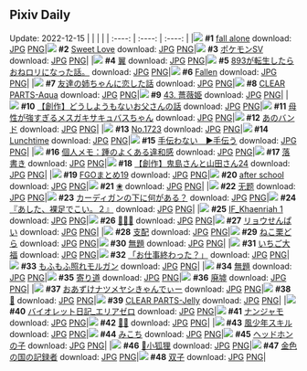 ## Pixiv Daily
Update: 2022-12-15
|      |      |      |
| :----: | :----: | :----: |
|![](https://pixiv.microyu.workers.dev/c/240x480/img-master/img/2022/12/13/00/00/15/103560506_p0_master1200.jpg) **#1** [fall alone](https://www.pixiv.net/artworks/103560506) download: [JPG](https://pixiv.microyu.workers.dev/img-original/img/2022/12/13/00/00/15/103560506_p0.jpg) [PNG](https://pixiv.microyu.workers.dev/img-original/img/2022/12/13/00/00/15/103560506_p0.png)|![](https://pixiv.microyu.workers.dev/c/240x480/img-master/img/2022/12/14/00/00/03/103584817_p0_master1200.jpg) **#2** [Sweet Love](https://www.pixiv.net/artworks/103584817) download: [JPG](https://pixiv.microyu.workers.dev/img-original/img/2022/12/14/00/00/03/103584817_p0.jpg) [PNG](https://pixiv.microyu.workers.dev/img-original/img/2022/12/14/00/00/03/103584817_p0.png)|![](https://pixiv.microyu.workers.dev/c/240x480/img-master/img/2022/12/13/06/00/08/103566087_p0_master1200.jpg) **#3** [ポケモンSV](https://www.pixiv.net/artworks/103566087) download: [JPG](https://pixiv.microyu.workers.dev/img-original/img/2022/12/13/06/00/08/103566087_p0.jpg) [PNG](https://pixiv.microyu.workers.dev/img-original/img/2022/12/13/06/00/08/103566087_p0.png)|
|![](https://pixiv.microyu.workers.dev/c/240x480/img-master/img/2022/12/13/07/30/02/103566946_p0_master1200.jpg) **#4** [翼](https://www.pixiv.net/artworks/103566946) download: [JPG](https://pixiv.microyu.workers.dev/img-original/img/2022/12/13/07/30/02/103566946_p0.jpg) [PNG](https://pixiv.microyu.workers.dev/img-original/img/2022/12/13/07/30/02/103566946_p0.png)|![](https://pixiv.microyu.workers.dev/c/240x480/img-master/img/2022/12/13/21/00/02/103579340_p0_master1200.jpg) **#5** [893が転生したらおねロリになった話。](https://www.pixiv.net/artworks/103579340) download: [JPG](https://pixiv.microyu.workers.dev/img-original/img/2022/12/13/21/00/02/103579340_p0.jpg) [PNG](https://pixiv.microyu.workers.dev/img-original/img/2022/12/13/21/00/02/103579340_p0.png)|![](https://pixiv.microyu.workers.dev/c/240x480/img-master/img/2022/12/13/14/10/10/103571687_p0_master1200.jpg) **#6** [Fallen](https://www.pixiv.net/artworks/103571687) download: [JPG](https://pixiv.microyu.workers.dev/img-original/img/2022/12/13/14/10/10/103571687_p0.jpg) [PNG](https://pixiv.microyu.workers.dev/img-original/img/2022/12/13/14/10/10/103571687_p0.png)|
|![](https://pixiv.microyu.workers.dev/c/240x480/img-master/img/2022/12/13/00/00/26/103560567_p0_master1200.jpg) **#7** [友達の姉ちゃんに恋した話](https://www.pixiv.net/artworks/103560567) download: [JPG](https://pixiv.microyu.workers.dev/img-original/img/2022/12/13/00/00/26/103560567_p0.jpg) [PNG](https://pixiv.microyu.workers.dev/img-original/img/2022/12/13/00/00/26/103560567_p0.png)|![](https://pixiv.microyu.workers.dev/c/240x480/img-master/img/2022/12/13/00/05/15/103560815_p0_master1200.jpg) **#8** [CLEAR PARTS-Aqua](https://www.pixiv.net/artworks/103560815) download: [JPG](https://pixiv.microyu.workers.dev/img-original/img/2022/12/13/00/05/15/103560815_p0.jpg) [PNG](https://pixiv.microyu.workers.dev/img-original/img/2022/12/13/00/05/15/103560815_p0.png)|![](https://pixiv.microyu.workers.dev/c/240x480/img-master/img/2022/12/13/00/00/19/103560543_p0_master1200.jpg) **#9** [43. 薔薇姫](https://www.pixiv.net/artworks/103560543) download: [JPG](https://pixiv.microyu.workers.dev/img-original/img/2022/12/13/00/00/19/103560543_p0.jpg) [PNG](https://pixiv.microyu.workers.dev/img-original/img/2022/12/13/00/00/19/103560543_p0.png)|
|![](https://pixiv.microyu.workers.dev/c/240x480/img-master/img/2022/12/13/18/55/48/103576279_p0_master1200.jpg) **#10** [【創作】どうしようもないお父さんの話](https://www.pixiv.net/artworks/103576279) download: [JPG](https://pixiv.microyu.workers.dev/img-original/img/2022/12/13/18/55/48/103576279_p0.jpg) [PNG](https://pixiv.microyu.workers.dev/img-original/img/2022/12/13/18/55/48/103576279_p0.png)|![](https://pixiv.microyu.workers.dev/c/240x480/img-master/img/2022/12/13/00/00/27/103560576_p0_master1200.jpg) **#11** [母性が強すぎるメスガキサキュバスちゃん](https://www.pixiv.net/artworks/103560576) download: [JPG](https://pixiv.microyu.workers.dev/img-original/img/2022/12/13/00/00/27/103560576_p0.jpg) [PNG](https://pixiv.microyu.workers.dev/img-original/img/2022/12/13/00/00/27/103560576_p0.png)|![](https://pixiv.microyu.workers.dev/c/240x480/img-master/img/2022/12/14/00/00/06/103584845_p0_master1200.jpg) **#12** [あのバンド](https://www.pixiv.net/artworks/103584845) download: [JPG](https://pixiv.microyu.workers.dev/img-original/img/2022/12/14/00/00/06/103584845_p0.jpg) [PNG](https://pixiv.microyu.workers.dev/img-original/img/2022/12/14/00/00/06/103584845_p0.png)|
|![](https://pixiv.microyu.workers.dev/c/240x480/img-master/img/2022/12/13/00/00/15/103560503_p0_master1200.jpg) **#13** [No.1723](https://www.pixiv.net/artworks/103560503) download: [JPG](https://pixiv.microyu.workers.dev/img-original/img/2022/12/13/00/00/15/103560503_p0.jpg) [PNG](https://pixiv.microyu.workers.dev/img-original/img/2022/12/13/00/00/15/103560503_p0.png)|![](https://pixiv.microyu.workers.dev/c/240x480/img-master/img/2022/12/13/00/00/13/103560495_p0_master1200.jpg) **#14** [Lunchtime](https://www.pixiv.net/artworks/103560495) download: [JPG](https://pixiv.microyu.workers.dev/img-original/img/2022/12/13/00/00/13/103560495_p0.jpg) [PNG](https://pixiv.microyu.workers.dev/img-original/img/2022/12/13/00/00/13/103560495_p0.png)|![](https://pixiv.microyu.workers.dev/c/240x480/img-master/img/2022/12/13/00/00/18/103560530_p0_master1200.jpg) **#15** [手伝わない　▶︎手伝う](https://www.pixiv.net/artworks/103560530) download: [JPG](https://pixiv.microyu.workers.dev/img-original/img/2022/12/13/00/00/18/103560530_p0.jpg) [PNG](https://pixiv.microyu.workers.dev/img-original/img/2022/12/13/00/00/18/103560530_p0.png)|
|![](https://pixiv.microyu.workers.dev/c/240x480/img-master/img/2022/12/13/08/00/01/103567226_p0_master1200.jpg) **#16** [個人メモ：踵のよくある違和感](https://www.pixiv.net/artworks/103567226) download: [JPG](https://pixiv.microyu.workers.dev/img-original/img/2022/12/13/08/00/01/103567226_p0.jpg) [PNG](https://pixiv.microyu.workers.dev/img-original/img/2022/12/13/08/00/01/103567226_p0.png)|![](https://pixiv.microyu.workers.dev/c/240x480/img-master/img/2022/12/13/06/00/02/103566079_p0_master1200.jpg) **#17** [落書き](https://www.pixiv.net/artworks/103566079) download: [JPG](https://pixiv.microyu.workers.dev/img-original/img/2022/12/13/06/00/02/103566079_p0.jpg) [PNG](https://pixiv.microyu.workers.dev/img-original/img/2022/12/13/06/00/02/103566079_p0.png)|![](https://pixiv.microyu.workers.dev/c/240x480/img-master/img/2022/12/14/00/01/04/103585047_p0_master1200.jpg) **#18** [【創作】鬼島さんと山田さん24](https://www.pixiv.net/artworks/103585047) download: [JPG](https://pixiv.microyu.workers.dev/img-original/img/2022/12/14/00/01/04/103585047_p0.jpg) [PNG](https://pixiv.microyu.workers.dev/img-original/img/2022/12/14/00/01/04/103585047_p0.png)|
|![](https://pixiv.microyu.workers.dev/c/240x480/img-master/img/2022/12/13/22/46/04/103582522_p0_master1200.jpg) **#19** [FGOまとめ19](https://www.pixiv.net/artworks/103582522) download: [JPG](https://pixiv.microyu.workers.dev/img-original/img/2022/12/13/22/46/04/103582522_p0.jpg) [PNG](https://pixiv.microyu.workers.dev/img-original/img/2022/12/13/22/46/04/103582522_p0.png)|![](https://pixiv.microyu.workers.dev/c/240x480/img-master/img/2022/12/14/00/00/09/103584876_p0_master1200.jpg) **#20** [after school](https://www.pixiv.net/artworks/103584876) download: [JPG](https://pixiv.microyu.workers.dev/img-original/img/2022/12/14/00/00/09/103584876_p0.jpg) [PNG](https://pixiv.microyu.workers.dev/img-original/img/2022/12/14/00/00/09/103584876_p0.png)|![](https://pixiv.microyu.workers.dev/c/240x480/img-master/img/2022/12/14/01/15/58/103587011_p0_master1200.jpg) **#21** [❀](https://www.pixiv.net/artworks/103587011) download: [JPG](https://pixiv.microyu.workers.dev/img-original/img/2022/12/14/01/15/58/103587011_p0.jpg) [PNG](https://pixiv.microyu.workers.dev/img-original/img/2022/12/14/01/15/58/103587011_p0.png)|
|![](https://pixiv.microyu.workers.dev/c/240x480/img-master/img/2022/12/13/13/47/58/103571394_p0_master1200.jpg) **#22** [无题](https://www.pixiv.net/artworks/103571394) download: [JPG](https://pixiv.microyu.workers.dev/img-original/img/2022/12/13/13/47/58/103571394_p0.jpg) [PNG](https://pixiv.microyu.workers.dev/img-original/img/2022/12/13/13/47/58/103571394_p0.png)|![](https://pixiv.microyu.workers.dev/c/240x480/img-master/img/2022/12/13/01/33/28/103562966_p0_master1200.jpg) **#23** [カーディガンの下に何がある？](https://www.pixiv.net/artworks/103562966) download: [JPG](https://pixiv.microyu.workers.dev/img-original/img/2022/12/13/01/33/28/103562966_p0.jpg) [PNG](https://pixiv.microyu.workers.dev/img-original/img/2022/12/13/01/33/28/103562966_p0.png)|![](https://pixiv.microyu.workers.dev/c/240x480/img-master/img/2022/12/13/00/30/03/103561543_p0_master1200.jpg) **#24** [『あした、裸足でこい。２』](https://www.pixiv.net/artworks/103561543) download: [JPG](https://pixiv.microyu.workers.dev/img-original/img/2022/12/13/00/30/03/103561543_p0.jpg) [PNG](https://pixiv.microyu.workers.dev/img-original/img/2022/12/13/00/30/03/103561543_p0.png)|
|![](https://pixiv.microyu.workers.dev/c/240x480/img-master/img/2022/12/13/20/55/20/103579196_p0_master1200.jpg) **#25** [IF_Khaenriah 1](https://www.pixiv.net/artworks/103579196) download: [JPG](https://pixiv.microyu.workers.dev/img-original/img/2022/12/13/20/55/20/103579196_p0.jpg) [PNG](https://pixiv.microyu.workers.dev/img-original/img/2022/12/13/20/55/20/103579196_p0.png)|![](https://pixiv.microyu.workers.dev/c/240x480/img-master/img/2022/12/13/17/41/24/103574730_p0_master1200.jpg) **#26** [💙🐻💙](https://www.pixiv.net/artworks/103574730) download: [JPG](https://pixiv.microyu.workers.dev/img-original/img/2022/12/13/17/41/24/103574730_p0.jpg) [PNG](https://pixiv.microyu.workers.dev/img-original/img/2022/12/13/17/41/24/103574730_p0.png)|![](https://pixiv.microyu.workers.dev/c/240x480/img-master/img/2022/12/13/00/04/42/103560795_p0_master1200.jpg) **#27** [リョウせんぱい](https://www.pixiv.net/artworks/103560795) download: [JPG](https://pixiv.microyu.workers.dev/img-original/img/2022/12/13/00/04/42/103560795_p0.jpg) [PNG](https://pixiv.microyu.workers.dev/img-original/img/2022/12/13/00/04/42/103560795_p0.png)|
|![](https://pixiv.microyu.workers.dev/c/240x480/img-master/img/2022/12/15/06/21/02/103584911_p0_master1200.jpg) **#28** [支配](https://www.pixiv.net/artworks/103584911) download: [JPG](https://pixiv.microyu.workers.dev/img-original/img/2022/12/15/06/21/02/103584911_p0.jpg) [PNG](https://pixiv.microyu.workers.dev/img-original/img/2022/12/15/06/21/02/103584911_p0.png)|![](https://pixiv.microyu.workers.dev/c/240x480/img-master/img/2022/12/13/20/30/01/103578519_p0_master1200.jpg) **#29** [ねこ栗どら](https://www.pixiv.net/artworks/103578519) download: [JPG](https://pixiv.microyu.workers.dev/img-original/img/2022/12/13/20/30/01/103578519_p0.jpg) [PNG](https://pixiv.microyu.workers.dev/img-original/img/2022/12/13/20/30/01/103578519_p0.png)|![](https://pixiv.microyu.workers.dev/c/240x480/img-master/img/2022/12/14/14/44/16/103596302_p0_master1200.jpg) **#30** [無題](https://www.pixiv.net/artworks/103596302) download: [JPG](https://pixiv.microyu.workers.dev/img-original/img/2022/12/14/14/44/16/103596302_p0.jpg) [PNG](https://pixiv.microyu.workers.dev/img-original/img/2022/12/14/14/44/16/103596302_p0.png)|
|![](https://pixiv.microyu.workers.dev/c/240x480/img-master/img/2022/12/14/20/30/01/103602936_p0_master1200.jpg) **#31** [いちご大福](https://www.pixiv.net/artworks/103602936) download: [JPG](https://pixiv.microyu.workers.dev/img-original/img/2022/12/14/20/30/01/103602936_p0.jpg) [PNG](https://pixiv.microyu.workers.dev/img-original/img/2022/12/14/20/30/01/103602936_p0.png)|![](https://pixiv.microyu.workers.dev/c/240x480/img-master/img/2022/12/14/00/00/12/103584900_p0_master1200.jpg) **#32** [「お仕事終わった？」](https://www.pixiv.net/artworks/103584900) download: [JPG](https://pixiv.microyu.workers.dev/img-original/img/2022/12/14/00/00/12/103584900_p0.jpg) [PNG](https://pixiv.microyu.workers.dev/img-original/img/2022/12/14/00/00/12/103584900_p0.png)|![](https://pixiv.microyu.workers.dev/c/240x480/img-master/img/2022/12/14/00/00/12/103584899_p0_master1200.jpg) **#33** [もふもふ照れモルガン](https://www.pixiv.net/artworks/103584899) download: [JPG](https://pixiv.microyu.workers.dev/img-original/img/2022/12/14/00/00/12/103584899_p0.jpg) [PNG](https://pixiv.microyu.workers.dev/img-original/img/2022/12/14/00/00/12/103584899_p0.png)|
|![](https://pixiv.microyu.workers.dev/c/240x480/img-master/img/2022/12/13/19/53/12/103577594_p0_master1200.jpg) **#34** [無題](https://www.pixiv.net/artworks/103577594) download: [JPG](https://pixiv.microyu.workers.dev/img-original/img/2022/12/13/19/53/12/103577594_p0.jpg) [PNG](https://pixiv.microyu.workers.dev/img-original/img/2022/12/13/19/53/12/103577594_p0.png)|![](https://pixiv.microyu.workers.dev/c/240x480/img-master/img/2022/12/13/00/00/17/103560522_p0_master1200.jpg) **#35** [寄り道](https://www.pixiv.net/artworks/103560522) download: [JPG](https://pixiv.microyu.workers.dev/img-original/img/2022/12/13/00/00/17/103560522_p0.jpg) [PNG](https://pixiv.microyu.workers.dev/img-original/img/2022/12/13/00/00/17/103560522_p0.png)|![](https://pixiv.microyu.workers.dev/c/240x480/img-master/img/2022/12/13/00/00/08/103560446_p0_master1200.jpg) **#36** [廃墟](https://www.pixiv.net/artworks/103560446) download: [JPG](https://pixiv.microyu.workers.dev/img-original/img/2022/12/13/00/00/08/103560446_p0.jpg) [PNG](https://pixiv.microyu.workers.dev/img-original/img/2022/12/13/00/00/08/103560446_p0.png)|
|![](https://pixiv.microyu.workers.dev/c/240x480/img-master/img/2022/12/13/12/30/01/103570364_p0_master1200.jpg) **#37** [おあずけナツメヤシきゃんでぃー](https://www.pixiv.net/artworks/103570364) download: [JPG](https://pixiv.microyu.workers.dev/img-original/img/2022/12/13/12/30/01/103570364_p0.jpg) [PNG](https://pixiv.microyu.workers.dev/img-original/img/2022/12/13/12/30/01/103570364_p0.png)|![](https://pixiv.microyu.workers.dev/c/240x480/img-master/img/2022/12/13/00/29/51/103561528_p0_master1200.jpg) **#38** [🍓](https://www.pixiv.net/artworks/103561528) download: [JPG](https://pixiv.microyu.workers.dev/img-original/img/2022/12/13/00/29/51/103561528_p0.jpg) [PNG](https://pixiv.microyu.workers.dev/img-original/img/2022/12/13/00/29/51/103561528_p0.png)|![](https://pixiv.microyu.workers.dev/c/240x480/img-master/img/2022/12/14/00/06/04/103585258_p0_master1200.jpg) **#39** [CLEAR PARTS-Jelly](https://www.pixiv.net/artworks/103585258) download: [JPG](https://pixiv.microyu.workers.dev/img-original/img/2022/12/14/00/06/04/103585258_p0.jpg) [PNG](https://pixiv.microyu.workers.dev/img-original/img/2022/12/14/00/06/04/103585258_p0.png)|
|![](https://pixiv.microyu.workers.dev/c/240x480/img-master/img/2022/12/14/21/25/31/103604568_p0_master1200.jpg) **#40** [バイオレット日記_エリアゼロ](https://www.pixiv.net/artworks/103604568) download: [JPG](https://pixiv.microyu.workers.dev/img-original/img/2022/12/14/21/25/31/103604568_p0.jpg) [PNG](https://pixiv.microyu.workers.dev/img-original/img/2022/12/14/21/25/31/103604568_p0.png)|![](https://pixiv.microyu.workers.dev/c/240x480/img-master/img/2022/12/13/00/14/41/103561111_p0_master1200.jpg) **#41** [ナンジャモ](https://www.pixiv.net/artworks/103561111) download: [JPG](https://pixiv.microyu.workers.dev/img-original/img/2022/12/13/00/14/41/103561111_p0.jpg) [PNG](https://pixiv.microyu.workers.dev/img-original/img/2022/12/13/00/14/41/103561111_p0.png)|![](https://pixiv.microyu.workers.dev/c/240x480/img-master/img/2022/12/14/20/40/46/103603246_p0_master1200.jpg) **#42** [💎🎀](https://www.pixiv.net/artworks/103603246) download: [JPG](https://pixiv.microyu.workers.dev/img-original/img/2022/12/14/20/40/46/103603246_p0.jpg) [PNG](https://pixiv.microyu.workers.dev/img-original/img/2022/12/14/20/40/46/103603246_p0.png)|
|![](https://pixiv.microyu.workers.dev/c/240x480/img-master/img/2022/12/13/17/18/23/103574302_p0_master1200.jpg) **#43** [風少年スキル](https://www.pixiv.net/artworks/103574302) download: [JPG](https://pixiv.microyu.workers.dev/img-original/img/2022/12/13/17/18/23/103574302_p0.jpg) [PNG](https://pixiv.microyu.workers.dev/img-original/img/2022/12/13/17/18/23/103574302_p0.png)|![](https://pixiv.microyu.workers.dev/c/240x480/img-master/img/2022/12/13/00/15/54/103561139_p0_master1200.jpg) **#44** [みこち](https://www.pixiv.net/artworks/103561139) download: [JPG](https://pixiv.microyu.workers.dev/img-original/img/2022/12/13/00/15/54/103561139_p0.jpg) [PNG](https://pixiv.microyu.workers.dev/img-original/img/2022/12/13/00/15/54/103561139_p0.png)|![](https://pixiv.microyu.workers.dev/c/240x480/img-master/img/2022/12/14/00/00/09/103584879_p0_master1200.jpg) **#45** [ヘッドホンの子](https://www.pixiv.net/artworks/103584879) download: [JPG](https://pixiv.microyu.workers.dev/img-original/img/2022/12/14/00/00/09/103584879_p0.jpg) [PNG](https://pixiv.microyu.workers.dev/img-original/img/2022/12/14/00/00/09/103584879_p0.png)|
|![](https://pixiv.microyu.workers.dev/c/240x480/img-master/img/2022/12/13/19/16/50/103576804_p0_master1200.jpg) **#46** [🦊小狐狸](https://www.pixiv.net/artworks/103576804) download: [JPG](https://pixiv.microyu.workers.dev/img-original/img/2022/12/13/19/16/50/103576804_p0.jpg) [PNG](https://pixiv.microyu.workers.dev/img-original/img/2022/12/13/19/16/50/103576804_p0.png)|![](https://pixiv.microyu.workers.dev/c/240x480/img-master/img/2022/12/13/09/43/50/103568228_p0_master1200.jpg) **#47** [金色の国の記録者](https://www.pixiv.net/artworks/103568228) download: [JPG](https://pixiv.microyu.workers.dev/img-original/img/2022/12/13/09/43/50/103568228_p0.jpg) [PNG](https://pixiv.microyu.workers.dev/img-original/img/2022/12/13/09/43/50/103568228_p0.png)|![](https://pixiv.microyu.workers.dev/c/240x480/img-master/img/2022/12/13/01/33/50/103562972_p0_master1200.jpg) **#48** [双子](https://www.pixiv.net/artworks/103562972) download: [JPG](https://pixiv.microyu.workers.dev/img-original/img/2022/12/13/01/33/50/103562972_p0.jpg) [PNG](https://pixiv.microyu.workers.dev/img-original/img/2022/12/13/01/33/50/103562972_p0.png)|
